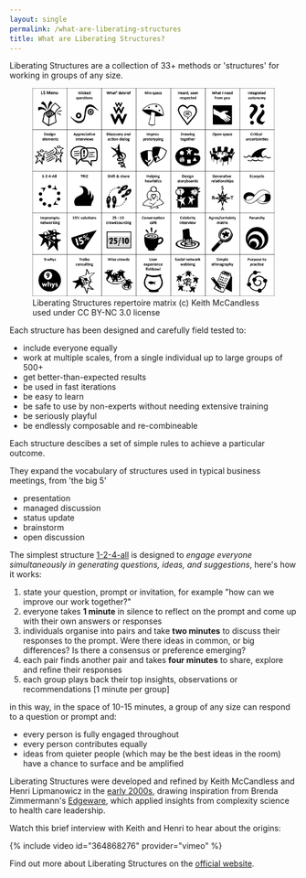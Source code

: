 ```yaml
---
layout: single
permalink: /what-are-liberating-structures
title: What are Liberating Structures?
---
```


Liberating Structures are a collection of 33+ methods or 'structures' for working
in groups of any size.

<figure class="{{ include.class }}">
  <a href="http://www.liberatingstructures.com/ls/">
  	<img src="assets/images/Matrix.png" alt="Liberating Structures matrix" />
  </a>
  <figcaption>Liberating Structures repertoire matrix (c) Keith McCandless used under CC BY-NC 3.0 license</figcaption>
</figure>


Each structure has been designed and carefully field tested to:

- include everyone equally
- work at multiple scales, from a single individual up to large groups of 500+
- get better-than-expected results
- be used in fast iterations
- be easy to learn
- be safe to use by non-experts without needing extensive training
- be seriously playful
- be endlessly composable and re-combineable

Each structure descibes a set of simple rules to achieve a particular outcome.

They expand the vocabulary of structures used in typical business meetings, from 'the big 5'

- presentation
- managed discussion
- status update
- brainstorm
- open discussion

The simplest structure [1-2-4-all](http://www.liberatingstructures.com/1-1-2-4-all/) is designed to _engage everyone simultaneously in generating questions, ideas, and suggestions_, here's how it works:

1. state your question, prompt or invitation, for example "how can we improve our work together?"
2. everyone takes **1 minute** in silence to reflect on the prompt and come up with their own answers or responses
3. individuals organise into pairs and take **two minutes** to discuss their responses to the prompt. Were there ideas in common, or big differences? Is there a consensus or preference emerging?
4. each pair finds another pair and takes **four minutes** to share, explore and refine their responses
5. each group plays back their top insights, observations or recommendations [1 minute per group]

in this way, in the space of 10-15 minutes, a group of any size can respond to a question or prompt and:
- every person is fully engaged throughout
- every person contributes equally
- ideas from quieter people (which may be the best ideas in the room) have a chance to surface and be amplified

Liberating Structures were developed and refined by Keith McCandless and Henri Lipmanowicz in the [early 2000s](http://www.liberatingstructures.com/history/), drawing inspiration from Brenda Zimmermann's [Edgeware](https://www.worldcat.org/title/edge-ware-lessons-from-complexity-science-for-health-care-leaders/oclc/230923988), which applied insights from complexity science to health care leadership.

Watch this brief interview with Keith and Henri to hear about the origins:

{% include video id="364868276" provider="vimeo" %}

Find out more about Liberating Structures on the [official website](http://www.liberatingstructures.com).

